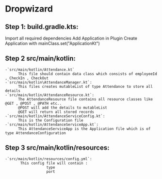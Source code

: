 # Dropwizard


## Step 1: build.gradle.kts:
  Import all required dependencies
  Add Application in Plugin
  Create Application with mainClass.set("ApplicationKt")


## Step 2 src/main/kotlin:
    -`src/main/kotlin/Attendance.kt`
          This file should contain data class which consists of employeeId , CheckIn , CheckOut
    -`src/main/kotlin\AttendanceManager.kt`:
          This files creates mutableList of type Attendance to store all details
    -`src/main/kotlin/AttendanceResource.kt`:
          The AttendanceResource file contains all resource classes like @GET , @POST , @PATH etc..
          @POST will add the details to mutableList
          @GET will return all stored records
    -`src/main/kotlin/AttendanceServiceConfig.kt`:
          This is the Configuration file
    -`src/main/kotlin/AttendanceServiceApp.kt`:
          This AttendanceServiceApp is the Application file which is of type AttendanceConfiguration

## Step 3 src/main/kotlin/resources:
    -`src/main/kotlin/resources/config.yml`:
           This config file will contain :
                       type 
                       port

